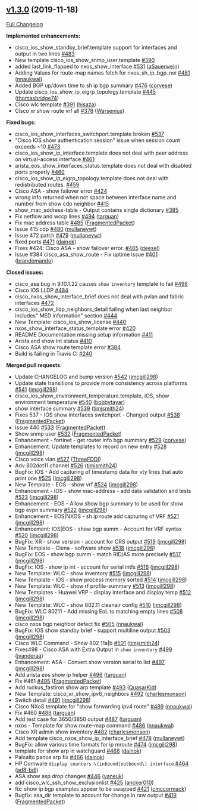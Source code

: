 ## [v1.3.0](https://github.com/networktocode/ntc-templates/tree/v1.3.0) (2019-11-18)

[Full Changelog](https://github.com/networktocode/ntc-templates/compare/v1.2.1...v1.3.0)

**Implemented enhancements:**

- cisco\_ios\_show\_standby\_brief.template support for interfaces and output in two lines [\#483](https://github.com/networktocode/ntc-templates/issues/483)
- New template cisco\_ios\_show\_snmp\_user.template [\#390](https://github.com/networktocode/ntc-templates/issues/390)
- added last\_link\_flapped to nxos\_show\_interface [\#531](https://github.com/networktocode/ntc-templates/pull/531) ([aSauerwein](https://github.com/aSauerwein))
- Adding Values for route-map names fetch for nxos\_sh\_ip\_bgp\_nei [\#481](https://github.com/networktocode/ntc-templates/pull/481) ([nnaukwal](https://github.com/nnaukwal))
- Added BGP up/down time to sh ip bgp summary [\#476](https://github.com/networktocode/ntc-templates/pull/476) ([corvese](https://github.com/corvese))
- Update cisco\_ios\_show\_ip\_eigrp\_topology.template [\#445](https://github.com/networktocode/ntc-templates/pull/445) ([thomasbridge74](https://github.com/thomasbridge74))
- Cisco wlc template [\#391](https://github.com/networktocode/ntc-templates/pull/391) ([hisaza](https://github.com/hisaza))
- Cisco xr show route vrf all [\#378](https://github.com/networktocode/ntc-templates/pull/378) ([Warsenius](https://github.com/Warsenius))

**Fixed bugs:**

- cisco\_ios\_show\_interfaces\_switchport.template broken [\#537](https://github.com/networktocode/ntc-templates/issues/537)
- "Cisco IOS show authentication session" issue when session count exceeds ~10 [\#473](https://github.com/networktocode/ntc-templates/issues/473)
- cisco\_ios\_show\_ip\_interface.template does not deal with peer address on virtual-access interface [\#461](https://github.com/networktocode/ntc-templates/issues/461)
- arista\_eos\_show\_interfaces\_status.template does not deal with disabled ports properly [\#460](https://github.com/networktocode/ntc-templates/issues/460)
- cisco\_ios\_show\_ip\_eigrp\_topology.template does not deal with redistributed routes. [\#459](https://github.com/networktocode/ntc-templates/issues/459)
- Cisco ASA - show failover error [\#424](https://github.com/networktocode/ntc-templates/issues/424)
- wrong info returned when not space between interface name and number from show cdp neighbor [\#415](https://github.com/networktocode/ntc-templates/issues/415)
- show\_mac\_address-table - Output contains single dictionary [\#385](https://github.com/networktocode/ntc-templates/issues/385)
- Fix netflow and wccp lines [\#494](https://github.com/networktocode/ntc-templates/pull/494) ([targuan](https://github.com/targuan))
- Fix mac address table [\#485](https://github.com/networktocode/ntc-templates/pull/485) ([FragmentedPacket](https://github.com/FragmentedPacket))
- Issue 415 cdp [\#480](https://github.com/networktocode/ntc-templates/pull/480) ([mullaneywt](https://github.com/mullaneywt))
- Issue 472 patch [\#479](https://github.com/networktocode/ntc-templates/pull/479) ([mullaneywt](https://github.com/mullaneywt))
- fixed ports [\#471](https://github.com/networktocode/ntc-templates/pull/471) ([dainok](https://github.com/dainok))
- Fixes \#424: Cisco ASA - show failover error. [\#465](https://github.com/networktocode/ntc-templates/pull/465) ([deesel](https://github.com/deesel))
- Issue \#384 cisco\_asa\_show\_route - Fix uptime issue [\#401](https://github.com/networktocode/ntc-templates/pull/401) ([brandomando](https://github.com/brandomando))

**Closed issues:**

- cisco\_asa bug in 9.10.1.22 causes `show inventory` template to fail [\#498](https://github.com/networktocode/ntc-templates/issues/498)
- Cisco IOS LLDP [\#484](https://github.com/networktocode/ntc-templates/issues/484)
- cisco\_nxos\_show\_interface\_brief does not deal with pvlan and fabric interfaces  [\#472](https://github.com/networktocode/ntc-templates/issues/472)
- cisco\_ios\_show\_lldp\_neighbors\_detail failing when last neighbor includes" MED information" section [\#444](https://github.com/networktocode/ntc-templates/issues/444)
- New Template: cisco\_ios\_show\_license [\#440](https://github.com/networktocode/ntc-templates/issues/440)
- nxos\_show\_interface\_status\_template error [\#420](https://github.com/networktocode/ntc-templates/issues/420)
- README Documentation missing setup information [\#411](https://github.com/networktocode/ntc-templates/issues/411)
- Arista and show int status [\#410](https://github.com/networktocode/ntc-templates/issues/410)
- Cisco ASA show route template error [\#384](https://github.com/networktocode/ntc-templates/issues/384)
- Build is failing in Travis CI [\#240](https://github.com/networktocode/ntc-templates/issues/240)

**Merged pull requests:**

- Update CHANGELOG and bump version [\#542](https://github.com/networktocode/ntc-templates/pull/542) ([jmcgill298](https://github.com/jmcgill298))
- Update state transitions to provide more consistency across platforms [\#541](https://github.com/networktocode/ntc-templates/pull/541) ([jmcgill298](https://github.com/jmcgill298))
- cisco\_ios\_show\_environment\_temperature.template, iOS, show environment temperature [\#540](https://github.com/networktocode/ntc-templates/pull/540) ([bobbytayar](https://github.com/bobbytayar))
- show interface summary [\#539](https://github.com/networktocode/ntc-templates/pull/539) ([timjsmith24](https://github.com/timjsmith24))
- Fixes 537 - IOS show interfaces switchport - Changed output [\#538](https://github.com/networktocode/ntc-templates/pull/538) ([FragmentedPacket](https://github.com/FragmentedPacket))
- Issue 440 [\#533](https://github.com/networktocode/ntc-templates/pull/533) ([FragmentedPacket](https://github.com/FragmentedPacket))
- Show snmp user [\#532](https://github.com/networktocode/ntc-templates/pull/532) ([FragmentedPacket](https://github.com/FragmentedPacket))
- Enhancement - fortinet - get router info bgp summary [\#529](https://github.com/networktocode/ntc-templates/pull/529) ([corvese](https://github.com/corvese))
- Enhancement: Update templates to record on new entry [\#528](https://github.com/networktocode/ntc-templates/pull/528) ([jmcgill298](https://github.com/jmcgill298))
- Cisco voice vlan [\#527](https://github.com/networktocode/ntc-templates/pull/527) ([ThreeFDDI](https://github.com/ThreeFDDI))
- Adv 802dot11 channel [\#526](https://github.com/networktocode/ntc-templates/pull/526) ([timjsmith24](https://github.com/timjsmith24))
- BugFix: IOS - Add capturing of timestamp data for vty lines that auto print one [\#525](https://github.com/networktocode/ntc-templates/pull/525) ([jmcgill298](https://github.com/jmcgill298))
- New Template - EOS - show vrf [\#524](https://github.com/networktocode/ntc-templates/pull/524) ([jmcgill298](https://github.com/jmcgill298))
- Enhancement - IOS - show mac-address - add data validation and tests [\#523](https://github.com/networktocode/ntc-templates/pull/523) ([jmcgill298](https://github.com/jmcgill298))
- Enhancement - EOS - Allow show bgp summary to be used for show bgp evpn summary [\#522](https://github.com/networktocode/ntc-templates/pull/522) ([jmcgill298](https://github.com/jmcgill298))
- Enhancement - EOS|NXOS - sh ip route add capturing of VRF [\#521](https://github.com/networktocode/ntc-templates/pull/521) ([jmcgill298](https://github.com/jmcgill298))
- Enhancement: IOS|EOS - show bgp summ - Account for VRF syntax [\#520](https://github.com/networktocode/ntc-templates/pull/520) ([jmcgill298](https://github.com/jmcgill298))
- BugFix: XR - show version - account for CRS output [\#519](https://github.com/networktocode/ntc-templates/pull/519) ([jmcgill298](https://github.com/jmcgill298))
- New Template - Ciena - software show [\#518](https://github.com/networktocode/ntc-templates/pull/518) ([jmcgill298](https://github.com/jmcgill298))
- BugFix: EOS - show bgp summ - match RID/AS more precisely [\#517](https://github.com/networktocode/ntc-templates/pull/517) ([jmcgill298](https://github.com/jmcgill298))
- BugFix: IOS - show ip int - account for serial intfs [\#516](https://github.com/networktocode/ntc-templates/pull/516) ([jmcgill298](https://github.com/jmcgill298))
- New Template: WLC - show inventory [\#515](https://github.com/networktocode/ntc-templates/pull/515) ([jmcgill298](https://github.com/jmcgill298))
- New Template - IOS - show process memory sorted [\#514](https://github.com/networktocode/ntc-templates/pull/514) ([jmcgill298](https://github.com/jmcgill298))
- New Template: WLC - show rf profile-summary [\#513](https://github.com/networktocode/ntc-templates/pull/513) ([jmcgill298](https://github.com/jmcgill298))
- New Templates - Huawei VRP - display interface and display temp [\#512](https://github.com/networktocode/ntc-templates/pull/512) ([jmcgill298](https://github.com/jmcgill298))
- New Template: WLC - show 802.11 cleanair config [\#510](https://github.com/networktocode/ntc-templates/pull/510) ([jmcgill298](https://github.com/jmcgill298))
- BugFix: WLC 80211 - Add missing EoL to matching empty lines [\#508](https://github.com/networktocode/ntc-templates/pull/508) ([jmcgill298](https://github.com/jmcgill298))
- cisco nxos bgp neighbor defect fix [\#505](https://github.com/networktocode/ntc-templates/pull/505) ([nnaukwal](https://github.com/nnaukwal))
- BugFix: IOS show standby brief - support multiline output [\#503](https://github.com/networktocode/ntc-templates/pull/503) ([jmcgill298](https://github.com/jmcgill298))
- Cisco WLC Command - Show 802 11a|b [\#501](https://github.com/networktocode/ntc-templates/pull/501) ([timjsmith24](https://github.com/timjsmith24))
- Fixes498 - Cisco ASA with Extra Output in `show inventory` [\#499](https://github.com/networktocode/ntc-templates/pull/499) ([jvanderaa](https://github.com/jvanderaa))
- Enhancement: ASA - Convert show version serial to list [\#497](https://github.com/networktocode/ntc-templates/pull/497) ([jmcgill298](https://github.com/jmcgill298))
- Add arista eos show ip helper [\#496](https://github.com/networktocode/ntc-templates/pull/496) ([targuan](https://github.com/targuan))
- Fix \#461 [\#495](https://github.com/networktocode/ntc-templates/pull/495) ([FragmentedPacket](https://github.com/FragmentedPacket))
- Add ruckus\_fastiron show arp template [\#493](https://github.com/networktocode/ntc-templates/pull/493) ([QuasarKid](https://github.com/QuasarKid))
- New Template: cisco\_xr\_show\_ipv6\_neighbors [\#492](https://github.com/networktocode/ntc-templates/pull/492) ([charlesmonson](https://github.com/charlesmonson))
- Switch detail [\#491](https://github.com/networktocode/ntc-templates/pull/491) ([jmcgill298](https://github.com/jmcgill298))
- Cisco NXoS template for "show forwarding ipv4 route" [\#489](https://github.com/networktocode/ntc-templates/pull/489) ([nnaukwal](https://github.com/nnaukwal))
- Fix \#460 [\#488](https://github.com/networktocode/ntc-templates/pull/488) ([targuan](https://github.com/targuan))
- Add test case for 3650/3850 output [\#487](https://github.com/networktocode/ntc-templates/pull/487) ([targuan](https://github.com/targuan))
- nxos - Template for show route-map command [\#486](https://github.com/networktocode/ntc-templates/pull/486) ([nnaukwal](https://github.com/nnaukwal))
- Cisco XR admin show inventory [\#482](https://github.com/networktocode/ntc-templates/pull/482) ([charlesmonson](https://github.com/charlesmonson))
- Add template cisco\_nxos\_show\_ip\_interface\_brief [\#478](https://github.com/networktocode/ntc-templates/pull/478) ([mullaneywt](https://github.com/mullaneywt))
- BugFix: allow various time formats for ip mroute [\#474](https://github.com/networktocode/ntc-templates/pull/474) ([jmcgill298](https://github.com/jmcgill298))
- template for show arp in watchguard [\#468](https://github.com/networktocode/ntc-templates/pull/468) ([dainok](https://github.com/dainok))
- Paloalto panos arp fix [\#466](https://github.com/networktocode/ntc-templates/pull/466) ([dainok](https://github.com/dainok))
- HP Comware `display counters \(inbound|outbound\) interface` [\#464](https://github.com/networktocode/ntc-templates/pull/464) ([ad8-bdl](https://github.com/ad8-bdl))
- ASA show asp drop changes [\#446](https://github.com/networktocode/ntc-templates/pull/446) ([vaneuk](https://github.com/vaneuk))
- add cisco\_wlc\_ssh\_show\_exclusionlist [\#425](https://github.com/networktocode/ntc-templates/pull/425) ([ancker010](https://github.com/ancker010))
- fix: show ip bgp examples appear to be swapped [\#421](https://github.com/networktocode/ntc-templates/pull/421) ([cmccormack](https://github.com/cmccormack))
- Bugfix: asa\_dir template to account for change in raw output [\#419](https://github.com/networktocode/ntc-templates/pull/419) ([FragmentedPacket](https://github.com/FragmentedPacket))

